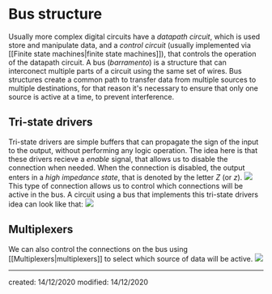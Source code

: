 # Bus structure
Usually more complex digital circuits have a *datapath circuit*, which is used store and manipulate data, and a *control circuit* (usually implemented via [[Finite state machines|finite state machines]]), that controls the operation of the datapath circuit. A bus (*barramento*) is a structure that can interconect multiple parts of a circuit using the same set of wires. Bus structures create a common path to transfer data from multiple sources to multiple destinations, for that reason it's necessary to ensure that only one source is active at a time, to prevent interference.

## Tri-state drivers
Tri-state drivers are simple buffers that can propagate the sign of the input to the output, without performing any logic operation. The idea here is that these drivers recieve a *enable* signal, that allows us to disable the connection when needed. When the connection is disabled, the output enters in a *high impedance state*, that is denoted by the letter $Z$ (or $z$).
![](tristatedriver.png)
This type of connection allows us to control which connections will be active in the bus. A circuit using a bus that implements this tri-state drivers idea can look like that:
![](tristatedrivercircuit.png)

## Multiplexers
We can also control the connections on the bus using [[Multiplexers|multiplexers]] to select which source of data will be active.
![](multiplexerbus.png)


---

created: 14/12/2020
modified: 14/12/2020
